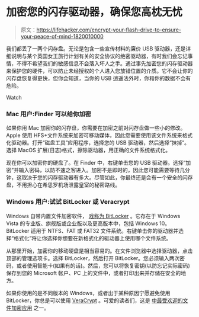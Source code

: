 # 加密您的闪存驱动器，确保您高枕无忧

> 原文：<https://lifehacker.com/encrypt-your-flash-drive-to-ensure-your-peace-of-mind-1820010000>

我们都丢了一两个闪存盘。无论是包含一些宣传材料的廉价 USB 驱动器，还是详细说明与某个英国女王旅行计划有关的安全协议的绝密驱动器，有时我们会忘记事情，不得不希望我们的敏感信息不会落入坏人之手。通过事先加密您的闪存驱动器来保护您的硬件，可以防止未经授权的个人进入您放错位置的介质。它不会让你的闪存盘恢复得更快，但你会知道，当你的 USB 逍遥法外时，你和你的数据不会有危险。

Watch

### **Mac 用户:Finder 可以给你加密**

如果你用 Mac 加密你的闪存盘，你需要在加密之前对闪存盘做一些小的修改。Apple 使用 HFS+文件系统来加密可移动媒体，因此您需要使用该文件系统来格式化驱动器。打开“磁盘工具”应用程序，选择您的 USB 驱动器，然后选择“抹掉”。选择 MacOS 扩展(日志)格式，擦除驱动器，用正确的文件系统格式化。

现在你可以加密你的硬盘了。在 Finder 中，右键单击您的 USB 驱动器。选择“加密”并输入密码，以防不速之客进入。加密不是即时的，因此您可能需要等待几分钟，这取决于您的闪存驱动器有多大。尽管如此，你最终还是会有一个安全的闪存盘，不用担心在希思罗机场泄露皇室的秘密路线。

### **Windows 用户:试试 BitLocker 或 Veracrypt**

Windows 自带内置文件加密软件， [戏称为 BitLocker](https://lifehacker.com/windows-encryption-showdown-veracrypt-vs-bitlocker-1777855025) 。它存在于 Windows Vista 的专业版、旗舰版或企业版以及更高版本中，包括 Windows 10。BitLocker 适用于 NTFS、FAT 或 FAT32 文件系统。右键单击你的驱动器并选择“格式化”将让你选择你想要在新格式化的驱动器上使用哪个文件系统。

从那里开始，加密你的移动硬盘是相当容易的。在文件浏览器中选择驱动器，点击顶部的管理选项卡。选择 BitLocker，然后打开 BitLocker。您必须输入两次密码，或者使用智能卡(如果有的话)。然后，您可以将恢复密钥(以防忘记实际密码)保存到您的 Microsoft 帐户、PC 上的文件中，或者打印出来并存储在安全的地方。

如果你使用的是不同版本的 Windows，或者出于某种原因宁愿避免使用 BitLocker，你总是可以使用 [VeraCrypt](https://www.veracrypt.fr/en/Home.html) 。可爱的读者们，这是 [中最受欢迎的文件加密应用](https://lifehacker.com/most-popular-file-encryption-tool-veracrypt-1685273934) 之一。
